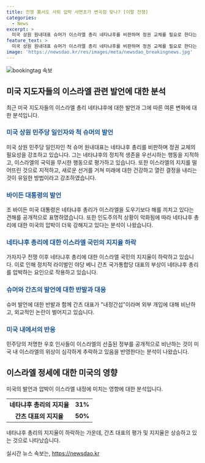 ```yaml
---
title: 전쟁 美서도 사퇴 압박 사면초가 변곡점 맞나? [이팔 전쟁]
categories:
  - News
excerpt: >
  미국 상원 원내대표 슈머가 이스라엘 총리 네타냐후를 비판하며 정권 교체를 필요로 한다는 발언을 했다. 이에 대한 뉴욕타임스(NYT)에 따르면, 슈머는 네타냐후 총리는 이스라엘 최대 이익보다 자신의 정치적 생존을 우선시하며 가자지구에서 민간인 희생을 용인했다고 맹비난했다. 미국 대통령 바이든도 네타냐후에 대해 해만을 끼친다는 비판을 내세웠으며, 이에 대한 민주당 주류의 변화는 네타냐후의 고립을 가속화시키는 양상이다. 간츠 대표 등 라이벌들의 부상과 외부 압력으로 네타냐후의 정치적 위기가 가중되고 있는 상황이다.
feature_text: >
  미국 상원 원내대표 슈머가 이스라엘 총리 네타냐후를 비판하며 정권 교체를 필요로 한다는 발언을 했다. 이에 대한 뉴욕타임스(NYT)에 따르면, 슈머는 네타냐후 총리는 이스라엘 최대 이익보다 자신의 정치적 생존을 우선시하며 가자지구에서 민간인 희생을 용인했다고 맹비난했다. 미국 대통령 바이든도 네타냐후에 대해 해만을 끼친다는 비판을 내세웠으며, 이에 대한 민주당 주류의 변화는 네타냐후의 고립을 가속화시키는 양상이다. 간츠 대표 등 라이벌들의 부상과 외부 압력으로 네타냐후의 정치적 위기가 가중되고 있는 상황이다.
image: 'https://newsdao.kr/res/images/meta/newsdao_breakingnews.jpg'
---
```


<p><img src="https://newsdao.kr/res/images/meta/newsdao_breakingnews.jpg" alt="bookingtag 속보" /></p>

<h2 data-ke-size="size26">미국 지도자들의 이스라엘 관련 발언에 대한 분석</h2>

<p data-ke-size="size16">최근 미국 지도자들의 이스라엘 총리 네타냐후에 대한 발언과 그에 따른 여론 변화에 대한 분석입니다.</p>

<h3><b><span style="color: #1a5490;">미국 상원 민주당 일인자와 척 슈머의 발언</span></b></h3>

<p data-ke-size="size16">미국 상원 민주당 일인자인 척 슈머 원내대표는 네타냐후 총리를 비판하며 정권 교체의 필요성을 강조하고 있습니다. 그는 네타냐후의 정치적 생존을 우선시하는 행동을 지적하고, 이스라엘의 국익을 무시한 행동으로 평가하고 있습니다. 또한 이스라엘의 지지를 떨어뜨린 것으로 지적하고, 새로운 선거를 거쳐 미래에 대한 건강하고 열린 결정을 내리는 것이 유일한 방법이라고 강조하였습니다.</p>

<h3><b><span style="color: #1a5490;">바이든 대통령의 발언</span></b></h3>

<p data-ke-size="size16">조 바이든 미국 대통령은 네타냐후 총리가 이스라엘을 도우기보다 해를 끼치고 있다는 견해를 공개적으로 표명하였습니다. 또한 인도주의적 상황이 악화됨에 따라 네타냐후 총리에 대한 미국의 압박이 더욱 강해지고 있다는 분석이 나왔습니다.</p>

<h3><b><span style="color: #1a5490;">네타냐후 총리에 대한 이스라엘 국민의 지지율 하락</span></b></h3>

<p data-ke-size="size16">가자지구 전쟁 이후 네타냐후 총리에 대한 이스라엘 국민의 지지율이 하락하고 있습니다. 이로 인해 정치적 라이벌인 야당 베니 간츠 국가통합당 대표의 부상이 네타냐후 총리를 압박하는 요인으로 작용하고 있습니다.</p>

<h3><b><span style="color: #1a5490;">슈머와 간츠의 발언에 대한 반발과 대응</span></b></h3>

<p data-ke-size="size16">슈머 발언에 대한 반발과 함께 간츠 대표가 "내정간섭"이라며 외부 개입에 대해 비난하고, 외교적인 논란이 벌어지고 있습니다.</p>

<h3><b><span style="color: #1a5490;">미국 내에서의 반응</span></b></h3>

<p data-ke-size="size16">민주당의 저명한 우호 인사들이 이스라엘의 선출된 정부를 공개적으로 비난하는 것이 미국 내 이스라엘의 위상이 심각하게 추락하고 있음을 반영한다는 분석이 나왔습니다.</p>

<h2 data-ke-size="size26">이스라엘 정세에 대한 미국의 영향</h2>

<p data-ke-size="size16">미국의 발언과 압박이 이스라엘 내정에 미치는 영향에 대한 분석입니다.</p>

<table>
    <tbody>
        <tr>
            <td style="text-align: center; height: 17px;"><b>네타냐후 총리의 지지율</b></td>
            <td style="text-align: center; height: 17px;"><b>31%</b></td>
        </tr>
        <tr>
            <td style="text-align: center; height: 17px;"><b>간츠 대표의 지지율</b></td>
            <td style="text-align: center; height: 17px;"><b>50%</b></td>
        </tr>
    </tbody>
</table>

<p data-ke-size="size16">네타냐후 총리의 지지율이 하락하는 가운데, 간츠 대표의 평가 및 지지율은 상승하고 있는 것으로 나타났습니다.</p>
실시간 뉴스 속보는, <a href="https://newsdao.kr" rel="dofollow">https://newsdao.kr</a>


